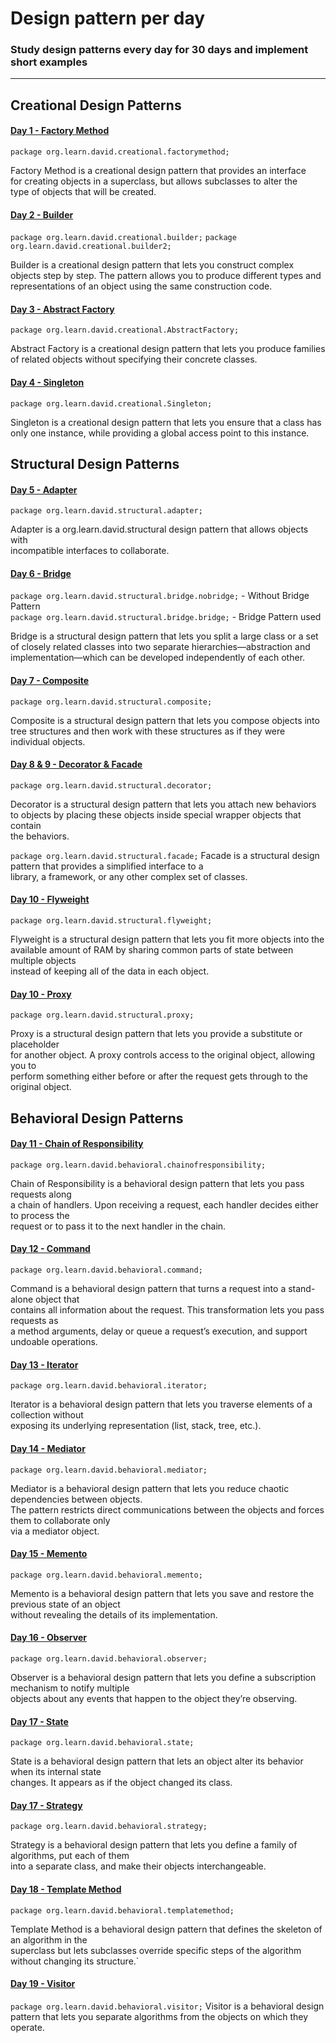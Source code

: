 # Design pattern per day
### Study design patterns every day for 30 days and implement short examples 
--------------------------------------------------------------------------------
## Creational Design Patterns
#### <ins>Day 1 - Factory Method</ins>
`package org.learn.david.creational.factorymethod;`

Factory Method is a creational design pattern that provides an interface <br>
for creating objects in a superclass, but allows subclasses to alter the <br>
type of objects that will be created.

#### <ins>Day 2 - Builder</ins>
`package org.learn.david.creational.builder;`
`package org.learn.david.creational.builder2;`

Builder is a creational design pattern that lets you construct complex <br> 
objects step by step. The pattern allows you to produce different types and <br>
representations of an object using the same construction code.

#### <ins>Day 3 - Abstract Factory</ins>
`package org.learn.david.creational.AbstractFactory;`

Abstract Factory is a creational design pattern that lets you produce families <br>
of related objects without specifying their concrete classes.

#### <ins>Day 4 - Singleton</ins>
`package org.learn.david.creational.Singleton;`

Singleton is a creational design pattern that lets you ensure that a class has <br>
only one instance, while providing a global access point to this instance.

## Structural Design Patterns

#### <ins>Day 5 - Adapter</ins>
`package org.learn.david.structural.adapter;`

Adapter is a org.learn.david.structural design pattern that allows objects with<br>
incompatible interfaces to collaborate.

#### <ins>Day 6 - Bridge</ins>
`package org.learn.david.structural.bridge.nobridge;`  - Without Bridge Pattern <br>
`package org.learn.david.structural.bridge.bridge;`    - Bridge Pattern used

Bridge is a structural design pattern that lets you split a large class or a set<br>
of closely related classes into two separate hierarchies—abstraction and <br>
implementation—which can be developed independently of each other.

#### <ins>Day 7 - Composite</ins>
`package org.learn.david.structural.composite;`

Composite is a structural design pattern that lets you compose objects into <br>
tree structures and then work with these structures as if they were individual objects.

#### <ins>Day 8 & 9 - Decorator & Facade</ins>
`package org.learn.david.structural.decorator;`

Decorator is a structural design pattern that lets you attach new behaviors <br>
to objects by placing these objects inside special wrapper objects that contain <br>
the behaviors.

`package org.learn.david.structural.facade;`
Facade is a structural design pattern that provides a simplified interface to a <br>
library, a framework, or any other complex set of classes.

#### <ins>Day 10 - Flyweight</ins>
`package org.learn.david.structural.flyweight;`

Flyweight is a structural design pattern that lets you fit more objects into the<br>
available amount of RAM by sharing common parts of state between multiple objects<br>
instead of keeping all of the data in each object.

#### <ins>Day 10 - Proxy</ins>
`package org.learn.david.structural.proxy;`

Proxy is a structural design pattern that lets you provide a substitute or placeholder<br>
for another object. A proxy controls access to the original object, allowing you to <br>
perform something either before or after the request gets through to the original object.

## Behavioral Design Patterns

#### <ins>Day 11 - Chain of Responsibility</ins>
`package org.learn.david.behavioral.chainofresponsibility;`

Chain of Responsibility is a behavioral design pattern that lets you pass requests along<br>
a chain of handlers. Upon receiving a request, each handler decides either to process the<br>
request or to pass it to the next handler in the chain.

#### <ins>Day 12 - Command</ins>
`package org.learn.david.behavioral.command;`

Command is a behavioral design pattern that turns a request into a stand-alone object that<br>
contains all information about the request. This transformation lets you pass requests as<br>
a method arguments, delay or queue a request’s execution, and support undoable operations.

#### <ins>Day 13 - Iterator</ins>
`package org.learn.david.behavioral.iterator;`

Iterator is a behavioral design pattern that lets you traverse elements of a collection without<br>
exposing its underlying representation (list, stack, tree, etc.).

#### <ins>Day 14 - Mediator</ins>
`package org.learn.david.behavioral.mediator;`

Mediator is a behavioral design pattern that lets you reduce chaotic dependencies between objects.<br>
The pattern restricts direct communications between the objects and forces them to collaborate only<br>
via a mediator object.

#### <ins>Day 15 - Memento</ins>
`package org.learn.david.behavioral.memento;`

Memento is a behavioral design pattern that lets you save and restore the previous state of an object<br>
without revealing the details of its implementation.

#### <ins>Day 16 - Observer</ins>
`package org.learn.david.behavioral.observer;`

Observer is a behavioral design pattern that lets you define a subscription mechanism to notify multiple<br>
objects about any events that happen to the object they’re observing.

#### <ins>Day 17 - State</ins>
`package org.learn.david.behavioral.state;`

State is a behavioral design pattern that lets an object alter its behavior when its internal state<br>
changes. It appears as if the object changed its class.

#### <ins>Day 17 - Strategy</ins>
`package org.learn.david.behavioral.strategy;`

Strategy is a behavioral design pattern that lets you define a family of algorithms, put each of them<br>
into a separate class, and make their objects interchangeable.

#### <ins>Day 18 - Template Method</ins>
`package org.learn.david.behavioral.templatemethod;`

Template Method is a behavioral design pattern that defines the skeleton of an algorithm in the<br>
superclass but lets subclasses override specific steps of the algorithm without changing its structure.`

#### <ins>Day 19 - Visitor</ins>
`package org.learn.david.behavioral.visitor;`
Visitor is a behavioral design pattern that lets you separate algorithms from the objects on which they operate.